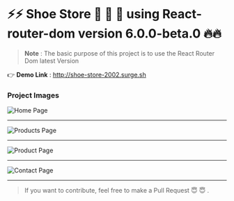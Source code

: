 # ⚡️⚡️ Shoe Store 👞 👟 🥾 using React-router-dom version 6.0.0-beta.0 🔥🔥

> **Note** : The basic purpose of this project is to use the React Router Dom latest Version

👉 **Demo Link** : http://shoe-store-2002.surge.sh

### Project Images

![Home Page](./Images/shoe12.png)

---

![Products Page](./Images/shoe2.png)

---

![Product Page](./Images/shoe3.png)

---

![Contact Page](./Images/shoe4.png)

---

> If you want to contribute, feel free to make a Pull Request 😇 😇 .
